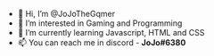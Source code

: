 - 👋 Hi, I’m @JoJoTheGqmer
- 👀 I’m interested in Gaming and Programming
- 📖 I’m currently learning Javascript, HTML and CSS
- 📫 You can reach me in discord - **JoJo#6380**

<!---
JoJoTheGqmer/JoJoTheGqmer is a ✨ special ✨ repository because its `README.md` (this file) appears on your GitHub profile.
You can click the Preview link to take a look at your changes.
--->
